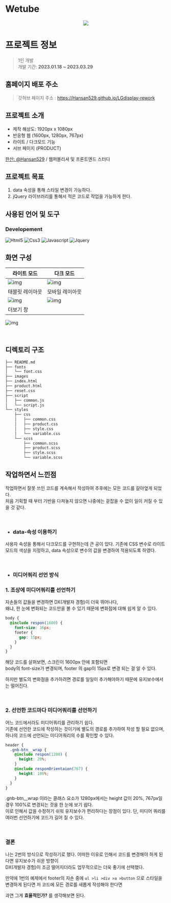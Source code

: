 # Wetube

<div align="center">
<img src="https://github.com/Hansan529/wetube-reloaded/assets/115819770/1e996a73-6c75-4577-9974-c84742ba6669" />
</div>

# **프로젝트 정보**

> 1인 개발  
> 개발 기간: **2023.01.18 ~ 2023.03.29**

## 홈페이지 배포 주소

> 깃허브 페이지 주소 : https://Hansan529.github.io/LGdisplay-rework

## 프로젝트 소개

- 제작 해상도: 1920px x 1080px
- 반응형 웹 (1600px, 1280px, 767px)
- 라이트 / 다크모드 기능
- 서브 페이지 (PRODUCT)

[한산: @Hansan529](https://github.com/Hansan529) / 웹퍼블리셔 및 프론트엔드 스터디

## 프로젝트 목표

1. data 속성을 통해 스타일 변경이 가능하다.
2. jQuery 라이브러리를 통해서 적은 코드로 작업을 가능하게 한다.

## 사용된 언어 및 도구

### Developement

![Html5](https://img.shields.io/badge/html5-E34F26?style=for-the-badge&logo=html5&logoColor=white)
![Css3](https://img.shields.io/badge/css3-1572B6?style=for-the-badge&logo=css3&logoColor=white)
![Javascript](https://img.shields.io/badge/javascript-F7DF1E?style=for-the-badge&logo=javascript&logoColor=white)
![Jquery](https://img.shields.io/badge/jquery-0769AD?style=for-the-badge&logo=jquery&logoColor=white)

## 화면 구성

| 라이트 모드                                                                                     | 다크 모드                                                                                       |
| ----------------------------------------------------------------------------------------------- | ----------------------------------------------------------------------------------------------- |
| ![img](https://github.com/Hansan529/Blog/assets/115819770/58d3ad0c-e57e-4da1-9bbc-cd44d1035f3f) | ![img](https://github.com/Hansan529/Blog/assets/115819770/8284335c-4dc0-4e4d-ae07-98eb51f40c48) |
| 태블릿 레이아웃                                                                                 | 모바일 레이아웃                                                                                 |
| ![img](https://github.com/Hansan529/Blog/assets/115819770/6f3c9490-1dfb-4844-8641-dfcc693d8dbb) | ![img](https://github.com/Hansan529/Blog/assets/115819770/43df4bae-2c84-487c-b2c5-7f930d265c05) |
| 더보기 창                                                                                       |                                                                                                 |

![img](https://github.com/Hansan529/Blog/assets/115819770/59840bd1-c0f4-4cdd-863f-2256284c861e)

<br>

## 디렉토리 구조

```zsh
├── README.md
├── fonts
│   └── font.css
├── images
├── index.html
├── product.html
├── reset.css
├── script
│   ├── common.js
│   └── script.js
└── styles
    ├── css
    │   ├── common.css
    │   ├── product.css
    │   ├── style.css
    │   └── variable.css
    └── scss
        ├── common.scss
        ├── product.scss
        ├── style.scss
        └── variable.scss
```

## 작업하면서 느낀점

작업하면서 잘못 쓰인 코드를 계속해서 작성하여 추후에는 모든 코드를 갈아엎게 되었다.  
처음 기획할 때 부터 기반을 다져놓지 않으면 나중에는 겉잡을 수 없이 일이 커질 수 있을 것 같다.

<br>

- ### data-속성 이용하기

사용자 속성을 통해서 다크모드를 구현하는데 큰 공이 있다. 기존에 CSS 변수로 라이트 모드의 색상을 지정하고, data 속성으로 변수의 값을 변경하여 적용되도록 하였다.

<br>

- ### 미디어쿼리 선언 방식

### 1. 조상에 미디어쿼리를 선언하기

자손들의 값들을 변경하면 DX(개발자 경험)이 더욱 뛰어나다,  
왜냐, 한 눈에 변화되는 코드만을 볼 수 있기 때문에 변화점에 대해 쉽게 알 수 있다.

```scss
body {
  @include respon(1600) {
    font-size: 16px;
    footer {
      gap: 15px;
    }
  }
}
```

해당 코드를 살펴보면, 스크린이 1600px 안에 포함되면  
body의 font-size가 변경되며, footer 의 gap이 15px로 변경 되는 걸 알 수 있다.

하지만 별도의 변화점을 추가하려면 경로를 일일이 추가해야하기 때문에 유지보수에서는 떨어진다.

<br>

### 2. 선언한 코드마다 미디어쿼리를 선언하기

어느 코드에서라도 미디어쿼리를 관리하기 쉽다.  
기존에 선언한 코드에 작성하는 것이기에 별도의 경로를 추가하여 작성 할 필요 없으며, 하나의 코드에 선언되는 미디어쿼리의 수를 확인할 수 있다.

```scss
header {
  .gnb-btn__wrap {
    @include respon(1280) {
      height: 20%;
    }
    @include responOrientaion(767) {
      height: 100%;
    }
  }
}
```

.gnb-btn\_\_wrap 이라는 클래스 요소가 1280px에서는 height 값이 20%, 767px일 경우 100%로 변경되는 것을
한 눈에 보기 쉽다.  
이로 인해서 값을 수정하기 쉬워 유지보수가 편리하다는 장점이 있다. 단, 미디어 쿼리를 여러번 선언하기에 코드가 길어 질 수 있다.

<br>

### 결론

나는 2번의 방식으로 작성하기로 했다. 어떠한 이유로 인해서 코드를 변경해야 하게 된다면 유지보수가 쉬운 방향이  
DX(개발자 경험)이 조금 떨어지더라도 업무적으로는 더욱 좋기에 선택했다.

만약에 1번의 예제에서 footer의 자손 중에 `ul >li >div >a >button` 으로 스타일을 변경하게 된다면 저 코드에 모든 경로를 새롭게 작성해야 한다면

과연 그게 **효율적인가?** 를 생각해보면 된다.
